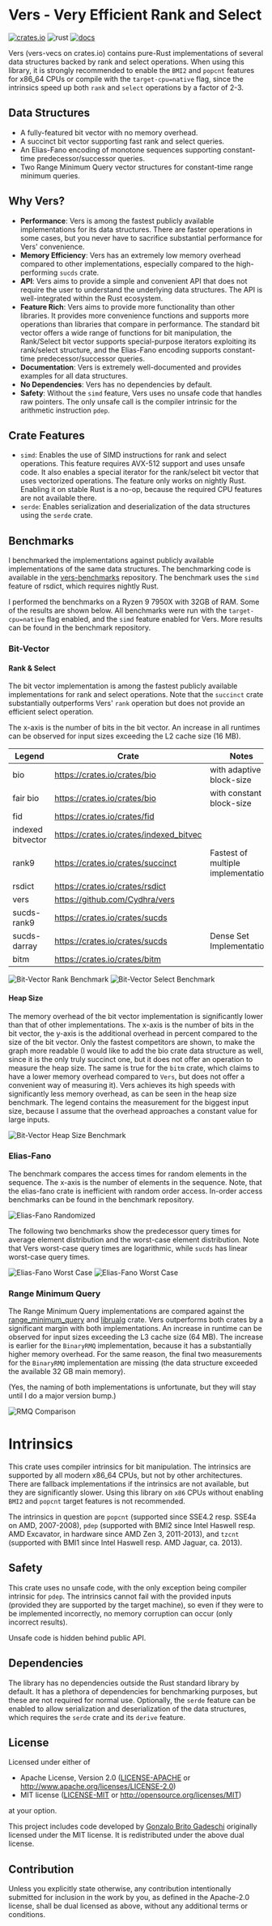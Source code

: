 # Vers - Very Efficient Rank and Select

[![crates.io](https://img.shields.io/crates/v/vers-vecs.svg)](https://crates.io/crates/vers-vecs)
![rust](https://github.com/cydhra/vers/actions/workflows/rust.yml/badge.svg)
[![docs](https://docs.rs/vers-vecs/badge.svg)](https://docs.rs/vers-vecs)

Vers (vers-vecs on crates.io)
contains pure-Rust implementations of several data structures backed by rank and select operations.
When using this library, it is strongly recommended to enable the `BMI2` and `popcnt` features for x86_64 CPUs
or compile with the `target-cpu=native` flag,
since the intrinsics speed up both `rank` and `select` operations by a factor of 2-3.

## Data Structures
- A fully-featured bit vector with no memory overhead.
- A succinct bit vector supporting fast rank and select queries.
- An Elias-Fano encoding of monotone sequences supporting constant-time predecessor/successor queries.
- Two Range Minimum Query vector structures for constant-time range minimum queries.

## Why Vers?
- **Performance**: Vers is among the fastest publicly available implementations for its data structures.
There are faster operations in some cases, but you never have to sacrifice substantial performance for Vers' convenience.
- **Memory Efficiency**: Vers has an extremely low memory overhead compared to other implementations, especially compared
to the high-performing `sucds` crate.
- **API**: Vers aims to provide a simple and convenient API that does not require the user to understand the underlying data structures.
The API is well-integrated within the Rust ecosystem.
- **Feature Rich**: Vers aims to provide more functionality than other libraries.
It provides more convenience functions and supports more operations than libraries that compare in performance.
The standard bit vector offers a wide range of functions for bit manipulation, 
the Rank/Select bit vector supports special-purpose iterators exploiting its rank/select structure,
and the Elias-Fano encoding supports constant-time predecessor/successor queries.
- **Documentation**: Vers is extremely well-documented and provides examples for all data structures.
- **No Dependencies**: Vers has no dependencies by default.
- **Safety**: Without the `simd` feature, Vers uses no unsafe code that handles raw pointers.
The only unsafe call is the compiler intrinsic for the arithmetic instruction `pdep`.

## Crate Features
- `simd`: Enables the use of SIMD instructions for rank and select operations.
This feature requires AVX-512 support and uses unsafe code.
It also enables a special iterator for the rank/select bit vector that uses vectorized operations.
The feature only works on nightly Rust.
Enabling it on stable Rust is a no-op, because the required CPU features are not available there.
- `serde`: Enables serialization and deserialization of the data structures using the `serde` crate.

## Benchmarks
I benchmarked the implementations against publicly available implementations of the same data structures.
The benchmarking code is available in the [vers-benchmarks](https://github.com/Cydhra/vers_benchmarks) repository.
The benchmark uses the `simd` feature of rsdict, which requires nightly Rust.

I performed the benchmarks on a Ryzen 9 7950X with 32GB of RAM.
Some of the results are shown below.
All benchmarks were run with the `target-cpu=native` flag enabled, and the `simd` feature enabled for Vers.
More results can be found in the benchmark repository.

### Bit-Vector
#### Rank & Select
The bit vector implementation is among the fastest publicly available implementations for rank and select operations.
Note that the `succinct` crate substantially outperforms Vers' `rank` operation but does not provide an efficient select operation.

The x-axis is the number of bits in the bit vector.
An increase in all runtimes can be observed for input sizes exceeding the L2 cache size (16 MB).

| Legend            | Crate                                   | Notes                               |
|-------------------|-----------------------------------------|-------------------------------------|
| bio               | https://crates.io/crates/bio            | with adaptive block-size            |
| fair bio          | https://crates.io/crates/bio            | with constant block-size            |
| fid               | https://crates.io/crates/fid            |                                     |
| indexed bitvector | https://crates.io/crates/indexed_bitvec |                                     |
| rank9             | https://crates.io/crates/succinct       | Fastest of multiple implementations |
| rsdict            | https://crates.io/crates/rsdict         |                                     |
| vers              | https://github.com/Cydhra/vers          |                                     |
| sucds-rank9       | https://crates.io/crates/sucds          |                                     |
| sucds-darray      | https://crates.io/crates/sucds          | Dense Set Implementation            |
| bitm              | https://crates.io/crates/bitm           |                                     |

![Bit-Vector Rank Benchmark](images/rank_comparison.svg)
![Bit-Vector Select Benchmark](images/select_comparison.svg)

#### Heap Size

The memory overhead of the bit vector implementation is significantly lower than that of other implementations.
The x-axis is the number of bits in the bit vector,
the y-axis is the additional overhead in percent compared to the size of the bit vector.
Only the fastest competitors are shown, to make the graph more readable
(I would like to add the bio crate data structure as well, since it is the only truly succinct one,
but it does not offer an operation to measure the heap size.
The same is true for the `bitm` crate, which claims to have a lower memory overhead compared to `Vers`,
but does not offer a convenient way of measuring it).
Vers achieves its high speeds with significantly less memory overhead, as can be seen in the heap size benchmark.
The legend contains the measurement for the biggest input size,
because I assume that the overhead approaches a constant value for large inputs.

![Bit-Vector Heap Size Benchmark](images/heap.svg)

### Elias-Fano
The benchmark compares the access times for random elements in the sequence.
The x-axis is the number of elements in the sequence.
Note, that the elias-fano crate is inefficient with random order access.
In-order access benchmarks can be found in the benchmark repository.

![Elias-Fano Randomized](images/elias_fano_access_random.svg)

The following two benchmarks show the predecessor query times for average element distribution and the 
worst-case element distribution.
Note that Vers worst-case query times are logarithmic, while `sucds` has linear worst-case query times.

![Elias-Fano Worst Case](images/elias_fano_pred_random.svg)
![Elias-Fano Worst Case](images/elias_fano_pred_adversarial.svg)

### Range Minimum Query
The Range Minimum Query implementations are compared against the 
[range_minimum_query](https://crates.io/crates/range_minimum_query) and 
[librualg](https://crates.io/crates/librualg) crate.
Vers outperforms both crates by a significant margin with both implementations.
An increase in runtime can be observed for input sizes exceeding the L3 cache size (64 MB).
The increase is earlier for the `BinaryRMQ` implementation, because it has a substantially higher memory overhead.
For the same reason, the final two measurements for the `BinaryRMQ` implementation are missing (the data structure
exceeded the available 32 GB main memory).

(Yes, the naming of both implementations is unfortunate, but they will stay until I do a major version bump.)

![RMQ Comparison](images/rmq_comparison.svg)

# Intrinsics
This crate uses compiler intrinsics for bit manipulation. The intrinsics are supported by
all modern x86_64 CPUs, but not by other architectures.
There are fallback implementations if the intrinsics are not available, but they are significantly slower.
Using this library on `x86` CPUs without enabling `BMI2` and `popcnt` target features is not recommended.

The intrinsics in question are `popcnt` (supported since SSE4.2 resp. SSE4a on AMD, 2007-2008),
`pdep` (supported with BMI2 since Intel Haswell resp. AMD Excavator, in hardware since AMD Zen 3, 2011-2013),
and `tzcnt` (supported with BMI1 since Intel Haswell resp. AMD Jaguar, ca. 2013).

## Safety
This crate uses no unsafe code, with the only exception being compiler intrinsic for `pdep`.
The intrinsics cannot fail with the provided inputs (provided they are
supported by the target machine), so even if they were to be implemented incorrectly, no
memory corruption can occur (only incorrect results).

Unsafe code is hidden behind public API.

## Dependencies
The library has no dependencies outside the Rust standard library by default.
It has a plethora of dependencies for benchmarking purposes, but these are not required for normal use.
Optionally, the `serde` feature can be enabled to allow serialization and deserialization of the data structures,
which requires the `serde` crate and its `derive` feature.

## License
Licensed under either of

* Apache License, Version 2.0
  ([LICENSE-APACHE](LICENSE-APACHE) or http://www.apache.org/licenses/LICENSE-2.0)
* MIT license
  ([LICENSE-MIT](LICENSE-MIT) or http://opensource.org/licenses/MIT)

at your option.

This project includes code developed by [Gonzalo Brito Gadeschi](https://github.com/gnzlbg/bitintr)
originally licensed under the MIT license.
It is redistributed under the above dual license.

## Contribution
Unless you explicitly state otherwise, any contribution intentionally submitted
for inclusion in the work by you, as defined in the Apache-2.0 license, shall be
dual licensed as above, without any additional terms or conditions.
